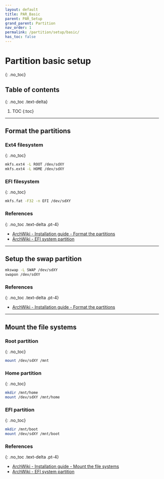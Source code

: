 ```yaml
---
layout: default
title: PAR_Basic
parent: PAR_Setup
grand_parent: Partition
nav_order: 1
permalink: /partition/setup/basic/
has_toc: false
---
```


# Partition basic setup
{: .no_toc}

## Table of contents
{: .no_toc .text-delta}

1. TOC
{:toc}

---

## Format the partitions

### Ext4 filesystem
{: .no_toc}

```bash
mkfs.ext4 -L ROOT /dev/sdXY
mkfs.ext4 -L HOME /dev/sdXY
```

### EFI filesystem
{: .no_toc}

```bash
mkfs.fat -F32 -n EFI /dev/sdXY
```

### References
{: .no_toc .text-delta .pt-4}

- [ArchWiki - Installation guide - Format the partitions](https://wiki.archlinux.org/index.php/Installation_guide#Format_the_partitions)
- [ArchWiki - EFI system partition](https://wiki.archlinux.org/index.php/EFI_system_partition)

---

## Setup the swap partition

```bash
mkswap -L SWAP /dev/sdXY
swapon /dev/sdXY
```

### References
{: .no_toc .text-delta .pt-4}

- [ArchWiki - Installation guide - Format the partitions](https://wiki.archlinux.org/index.php/Installation_guide#Format_the_partitions)

---

## Mount the file systems

### Root partition
{: .no_toc}

```bash
mount /dev/sdXY /mnt
```

### Home partition
{: .no_toc}

```bash
mkdir /mnt/home
mount /dev/sdXY /mnt/home
```

### EFI partition
{: .no_toc}

```bash
mkdir /mnt/boot
mount /dev/sdXY /mnt/boot
```

### References
{: .no_toc .text-delta .pt-4}

- [ArchWiki - Installation guide - Mount the file systems](https://wiki.archlinux.org/index.php/Installation_guide#Mount_the_file_systems)
- [ArchWiki - EFI system partition](https://wiki.archlinux.org/index.php/EFI_system_partition)
